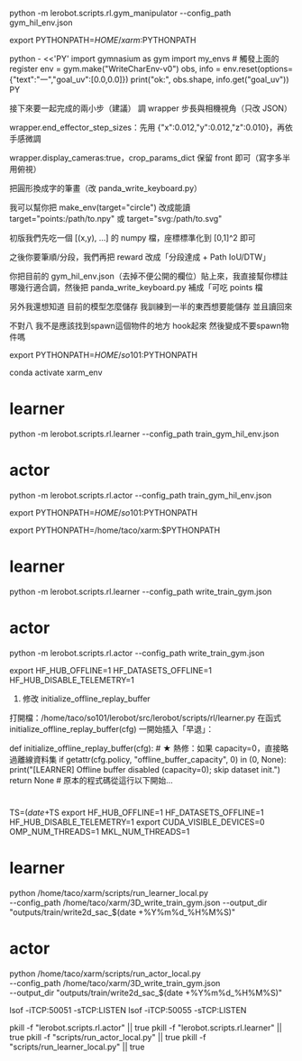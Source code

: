 

python -m lerobot.scripts.rl.gym_manipulator --config_path  gym_hil_env.json


export PYTHONPATH=$HOME/xarm:$PYTHONPATH

python - <<'PY'
import gymnasium as gym
import my_envs  # 觸發上面的 register
env = gym.make("WriteCharEnv-v0")
obs, info = env.reset(options={"text":"一","goal_uv":[0.0,0.0]})
print("ok:", obs.shape, info.get("goal_uv"))
PY


接下來要一起完成的兩小步（建議）
調 wrapper 步長與相機視角（只改 JSON）

wrapper.end_effector_step_sizes：先用 {"x":0.012,"y":0.012,"z":0.010}，再依手感微調

wrapper.display_cameras:true，crop_params_dict 保留 front 即可（寫字多半用俯視）

把圓形換成字的筆畫（改 panda_write_keyboard.py）

我可以幫你把 make_env(target="circle") 改成能讀 target="points:/path/to.npy" 或 target="svg:/path/to.svg"

初版我們先吃一個 [(x,y), ...] 的 numpy 檔，座標標準化到 [0,1]^2 即可

之後你要筆順/分段，我們再把 reward 改成「分段達成 + Path IoU/DTW」

你把目前的 gym_hil_env.json（去掉不便公開的欄位）貼上來，我直接幫你標註哪幾行適合調，然後把 panda_write_keyboard.py 補成「可吃 points 檔


另外我還想知道 目前的模型怎麼儲存
我訓練到一半的東西想要能儲存 並且讀回來

不對八
我不是應該找到spawn這個物件的地方
hook起來 然後變成不要spawn物件嗎


export PYTHONPATH=$HOME/so101:$PYTHONPATH


conda activate xarm_env
# learner
python -m lerobot.scripts.rl.learner --config_path train_gym_hil_env.json

# actor
python -m lerobot.scripts.rl.actor --config_path train_gym_hil_env.json



export PYTHONPATH=$HOME/so101:$PYTHONPATH

export PYTHONPATH=/home/taco/xarm:$PYTHONPATH
# learner
python -m lerobot.scripts.rl.learner --config_path write_train_gym.json
# actor
python -m lerobot.scripts.rl.actor --config_path write_train_gym.json

export HF_HUB_OFFLINE=1 HF_DATASETS_OFFLINE=1 HF_HUB_DISABLE_TELEMETRY=1

1) 修改 initialize_offline_replay_buffer

打開檔：/home/taco/so101/lerobot/src/lerobot/scripts/rl/learner.py
在函式 initialize_offline_replay_buffer(cfg) 一開始插入「早退」：

def initialize_offline_replay_buffer(cfg):
    # ★ 熱修：如果 capacity=0，直接略過離線資料集
    if getattr(cfg.policy, "offline_buffer_capacity", 0) in (0, None):
        print("[LEARNER] Offline buffer disabled (capacity=0); skip dataset init.")
        return None
    # 原本的程式碼從這行以下開始…

#
TS=$(date +%Y%m%d_%H%M%S); OUT=outputs/train/write2d_sac_$TS
export HF_HUB_OFFLINE=1 HF_DATASETS_OFFLINE=1 HF_HUB_DISABLE_TELEMETRY=1
export CUDA_VISIBLE_DEVICES=0 OMP_NUM_THREADS=1 MKL_NUM_THREADS=1
# learner
python /home/taco/xarm/scripts/run_learner_local.py \
  --config_path /home/taco/xarm/3D_write_train_gym.json
  --output_dir "outputs/train/write2d_sac_$(date +%Y%m%d_%H%M%S)"
# actor
python /home/taco/xarm/scripts/run_actor_local.py \
  --config_path /home/taco/xarm/3D_write_train_gym.json \
  --output_dir "outputs/train/write2d_sac_$(date +%Y%m%d_%H%M%S)"

lsof -iTCP:50051 -sTCP:LISTEN
lsof -iTCP:50055 -sTCP:LISTEN

pkill -f "lerobot.scripts.rl.actor"   || true
pkill -f "lerobot.scripts.rl.learner" || true
pkill -f "scripts/run_actor_local.py"  || true
pkill -f "scripts/run_learner_local.py" || true



